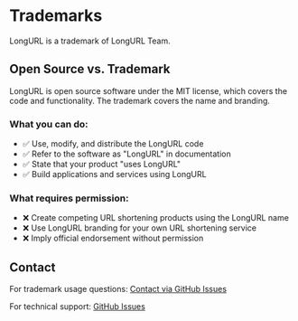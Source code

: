 # Trademarks

LongURL is a trademark of LongURL Team.

## Open Source vs. Trademark

LongURL is open source software under the MIT license, which covers the code and functionality. The trademark covers the name and branding.

### What you can do:
- ✅ Use, modify, and distribute the LongURL code
- ✅ Refer to the software as "LongURL" in documentation
- ✅ State that your product "uses LongURL"
- ✅ Build applications and services using LongURL

### What requires permission:
- ❌ Create competing URL shortening products using the LongURL name
- ❌ Use LongURL branding for your own URL shortening service
- ❌ Imply official endorsement without permission

## Contact

For trademark usage questions: [Contact via GitHub Issues](https://github.com/longurl/longurl/issues)

For technical support: [GitHub Issues](https://github.com/longurl/longurl/issues) 